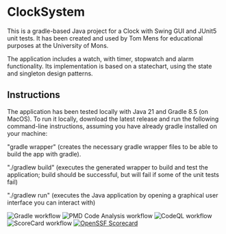 # ClockSystem

This is a gradle-based Java project for a Clock with Swing GUI and JUnit5 unit tests. It has been created and used by Tom Mens for educational purposes at the University of Mons.

The application includes a watch, with timer, stopwatch and alarm functionality.
Its implementation is based on a statechart, using the state and singleton design patterns.


## Instructions

The application has been tested locally with Java 21 and Gradle 8.5 (on MacOS). To run it locally, download the latest release and run the following command-line instructions, assuming you have already gradle installed on your machine:

"gradle wrapper" (creates the necessary gradle wrapper files to be able to build the app with gradle).

"./gradlew build" (executes the generated wrapper to build and test the application; build should be successful, but will fail if some of the unit tests fail)

"./gradlew run" (executes the Java application by opening a graphical user interface you can interact with)

![Gradle workflow](https://github.com/SamuelSVG/ClockSystem/actions/workflows/gradle.yml/badge.svg)
![PMD Code Analysis workflow](https://github.com/SamuelSVG/ClockSystem/actions/workflows/pmd.yml/badge.svg)
![CodeQL workflow](https://github.com/SamuelSVG/ClockSystem/actions/workflows/codeql.yml/badge.svg)
![ScoreCard workflow](https://github.com/SamuelSVG/ClockSystem/actions/workflows/scorecard.yml/badge.svg)
[![OpenSSF Scorecard](https://api.securityscorecards.dev/projects/github.com/SamuelSVG/ClockSystem/badge)](https://securityscorecards.dev/viewer/?uri=github.com/SamuelSVG/ClockSystem)
